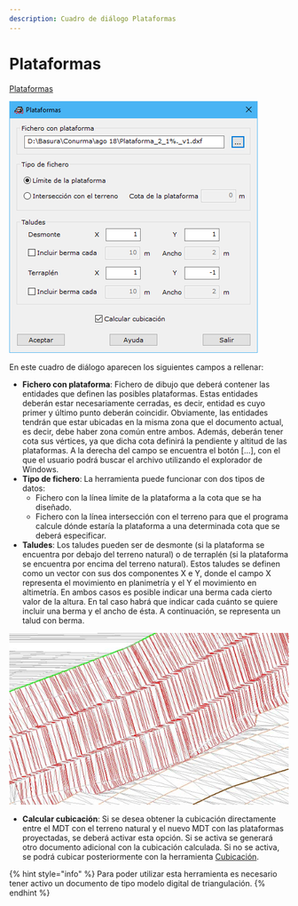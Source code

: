 ```yaml
---
description: Cuadro de diálogo Plataformas
---
```


# Plataformas

[Plataformas](../como.../como-plataformas.md)

![Cuadro de di&#xE1;logo Plataformas](../../.gitbook/assets/image%20%2849%29.png)

En este cuadro de diálogo aparecen los siguientes campos a rellenar:

* **Fichero con plataforma**: Fichero de dibujo que deberá contener las entidades que definen las posibles plataformas. Estas entidades deberán estar necesariamente cerradas, es decir, entidad es cuyo primer y último punto deberán coincidir. Obviamente, las entidades tendrán que estar ubicadas en la misma zona que el documento actual, es decir, debe haber zona común entre ambos. Además, deberán tener cota sus vértices, ya que dicha cota definirá la pendiente y altitud de las plataformas. A la derecha del campo se encuentra el botón \[...\], con el que el usuario podrá buscar el archivo utilizando el explorador de Windows.
* **Tipo de fichero**: La herramienta puede funcionar con dos tipos de datos:
  * Fichero con la línea límite de la plataforma a la cota que se ha diseñado.
  * Fichero con la línea intersección con el terreno para que el programa calcule dónde estaría la plataforma a una determinada cota que se deberá especificar.
* **Taludes**: Los taludes pueden ser de desmonte \(si la plataforma se encuentra por debajo del terreno natural\) o de terraplén \(si la plataforma se encuentra por encima del terreno natural\). Estos taludes se definen como un vector con sus dos componentes X e Y, donde el campo X representa el movimiento en planimetría y el Y el movimiento en altimetría. En ambos casos es posible indicar una berma cada cierto valor de la altura. En tal caso habrá que indicar cada cuánto se quiere incluir una berma y el ancho de ésta. A continuación, se representa un talud con berma.

![](../../.gitbook/assets/ejemplo-plataforma-con-berma.jpg)

* **Calcular cubicación**: Si se desea obtener la cubicación directamente entre el MDT con el terreno natural y el nuevo MDT con las plataformas proyectadas, se deberá activar esta opción. Si se activa se generará otro documento adicional con la cubicación calculada. Si no se activa, se podrá cubicar posteriormente con la herramienta [Cubicación](../como.../como-cubicacion.md).

{% hint style="info" %}
Para poder utilizar esta herramienta es necesario tener activo un documento de tipo modelo digital de triangulación.
{% endhint %}

